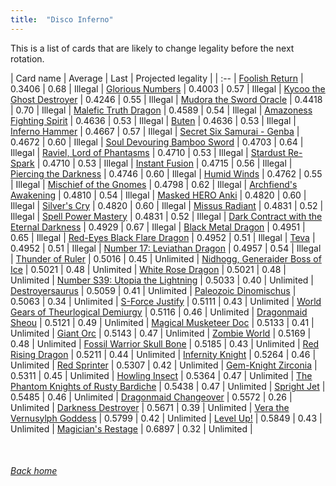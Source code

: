 ```yaml
---
title:  "Disco Inferno"
---
```


This is a list of cards that are likely to change legality before the next rotation.

| Card name | Average | Last | Projected legality |
| :-- |
[Foolish Return](https://db.ygoprodeck.com/card/?search=Foolish%20Return) | 0.3406 | 0.68 | Illegal |
[Glorious Numbers](https://db.ygoprodeck.com/card/?search=Glorious%20Numbers) | 0.4003 | 0.57 | Illegal |
[Kycoo the Ghost Destroyer](https://db.ygoprodeck.com/card/?search=Kycoo%20the%20Ghost%20Destroyer) | 0.4246 | 0.55 | Illegal |
[Mudora the Sword Oracle](https://db.ygoprodeck.com/card/?search=Mudora%20the%20Sword%20Oracle) | 0.4418 | 0.70 | Illegal |
[Malefic Truth Dragon](https://db.ygoprodeck.com/card/?search=Malefic%20Truth%20Dragon) | 0.4589 | 0.54 | Illegal |
[Amazoness Fighting Spirit](https://db.ygoprodeck.com/card/?search=Amazoness%20Fighting%20Spirit) | 0.4636 | 0.53 | Illegal |
[Buten](https://db.ygoprodeck.com/card/?search=Buten) | 0.4636 | 0.53 | Illegal |
[Inferno Hammer](https://db.ygoprodeck.com/card/?search=Inferno%20Hammer) | 0.4667 | 0.57 | Illegal |
[Secret Six Samurai - Genba](https://db.ygoprodeck.com/card/?search=Secret%20Six%20Samurai%20-%20Genba) | 0.4672 | 0.60 | Illegal |
[Soul Devouring Bamboo Sword](https://db.ygoprodeck.com/card/?search=Soul%20Devouring%20Bamboo%20Sword) | 0.4703 | 0.64 | Illegal |
[Raviel, Lord of Phantasms](https://db.ygoprodeck.com/card/?search=Raviel,%20Lord%20of%20Phantasms) | 0.4710 | 0.53 | Illegal |
[Stardust Re-Spark](https://db.ygoprodeck.com/card/?search=Stardust%20Re-Spark) | 0.4710 | 0.53 | Illegal |
[Instant Fusion](https://db.ygoprodeck.com/card/?search=Instant%20Fusion) | 0.4715 | 0.56 | Illegal |
[Piercing the Darkness](https://db.ygoprodeck.com/card/?search=Piercing%20the%20Darkness) | 0.4746 | 0.60 | Illegal |
[Humid Winds](https://db.ygoprodeck.com/card/?search=Humid%20Winds) | 0.4762 | 0.55 | Illegal |
[Mischief of the Gnomes](https://db.ygoprodeck.com/card/?search=Mischief%20of%20the%20Gnomes) | 0.4798 | 0.62 | Illegal |
[Archfiend's Awakening](https://db.ygoprodeck.com/card/?search=Archfiend's%20Awakening) | 0.4810 | 0.54 | Illegal |
[Masked HERO Anki](https://db.ygoprodeck.com/card/?search=Masked%20HERO%20Anki) | 0.4820 | 0.60 | Illegal |
[Silver's Cry](https://db.ygoprodeck.com/card/?search=Silver's%20Cry) | 0.4820 | 0.60 | Illegal |
[Missus Radiant](https://db.ygoprodeck.com/card/?search=Missus%20Radiant) | 0.4831 | 0.52 | Illegal |
[Spell Power Mastery](https://db.ygoprodeck.com/card/?search=Spell%20Power%20Mastery) | 0.4831 | 0.52 | Illegal |
[Dark Contract with the Eternal Darkness](https://db.ygoprodeck.com/card/?search=Dark%20Contract%20with%20the%20Eternal%20Darkness) | 0.4929 | 0.67 | Illegal |
[Black Metal Dragon](https://db.ygoprodeck.com/card/?search=Black%20Metal%20Dragon) | 0.4951 | 0.65 | Illegal |
[Red-Eyes Black Flare Dragon](https://db.ygoprodeck.com/card/?search=Red-Eyes%20Black%20Flare%20Dragon) | 0.4952 | 0.51 | Illegal |
[Teva](https://db.ygoprodeck.com/card/?search=Teva) | 0.4952 | 0.51 | Illegal |
[Number 17: Leviathan Dragon](https://db.ygoprodeck.com/card/?search=Number%2017:%20Leviathan%20Dragon) | 0.4957 | 0.54 | Illegal |
[Thunder of Ruler](https://db.ygoprodeck.com/card/?search=Thunder%20of%20Ruler) | 0.5016 | 0.45 | Unlimited |
[Nidhogg, Generaider Boss of Ice](https://db.ygoprodeck.com/card/?search=Nidhogg,%20Generaider%20Boss%20of%20Ice) | 0.5021 | 0.48 | Unlimited |
[White Rose Dragon](https://db.ygoprodeck.com/card/?search=White%20Rose%20Dragon) | 0.5021 | 0.48 | Unlimited |
[Number S39: Utopia the Lightning](https://db.ygoprodeck.com/card/?search=Number%20S39:%20Utopia%20the%20Lightning) | 0.5033 | 0.40 | Unlimited |
[Destroyersaurus](https://db.ygoprodeck.com/card/?search=Destroyersaurus) | 0.5059 | 0.41 | Unlimited |
[Paleozoic Dinomischus](https://db.ygoprodeck.com/card/?search=Paleozoic%20Dinomischus) | 0.5063 | 0.34 | Unlimited |
[S-Force Justify](https://db.ygoprodeck.com/card/?search=S-Force%20Justify) | 0.5111 | 0.43 | Unlimited |
[World Gears of Theurlogical Demiurgy](https://db.ygoprodeck.com/card/?search=World%20Gears%20of%20Theurlogical%20Demiurgy) | 0.5116 | 0.46 | Unlimited |
[Dragonmaid Sheou](https://db.ygoprodeck.com/card/?search=Dragonmaid%20Sheou) | 0.5121 | 0.49 | Unlimited |
[Magical Musketeer Doc](https://db.ygoprodeck.com/card/?search=Magical%20Musketeer%20Doc) | 0.5133 | 0.41 | Unlimited |
[Giant Orc](https://db.ygoprodeck.com/card/?search=Giant%20Orc) | 0.5143 | 0.47 | Unlimited |
[Zombie World](https://db.ygoprodeck.com/card/?search=Zombie%20World) | 0.5169 | 0.48 | Unlimited |
[Fossil Warrior Skull Bone](https://db.ygoprodeck.com/card/?search=Fossil%20Warrior%20Skull%20Bone) | 0.5185 | 0.43 | Unlimited |
[Red Rising Dragon](https://db.ygoprodeck.com/card/?search=Red%20Rising%20Dragon) | 0.5211 | 0.44 | Unlimited |
[Infernity Knight](https://db.ygoprodeck.com/card/?search=Infernity%20Knight) | 0.5264 | 0.46 | Unlimited |
[Red Sprinter](https://db.ygoprodeck.com/card/?search=Red%20Sprinter) | 0.5307 | 0.42 | Unlimited |
[Gem-Knight Zirconia](https://db.ygoprodeck.com/card/?search=Gem-Knight%20Zirconia) | 0.5311 | 0.45 | Unlimited |
[Howling Insect](https://db.ygoprodeck.com/card/?search=Howling%20Insect) | 0.5364 | 0.47 | Unlimited |
[The Phantom Knights of Rusty Bardiche](https://db.ygoprodeck.com/card/?search=The%20Phantom%20Knights%20of%20Rusty%20Bardiche) | 0.5438 | 0.47 | Unlimited |
[Spright Jet](https://db.ygoprodeck.com/card/?search=Spright%20Jet) | 0.5485 | 0.46 | Unlimited |
[Dragonmaid Changeover](https://db.ygoprodeck.com/card/?search=Dragonmaid%20Changeover) | 0.5572 | 0.26 | Unlimited |
[Darkness Destroyer](https://db.ygoprodeck.com/card/?search=Darkness%20Destroyer) | 0.5671 | 0.39 | Unlimited |
[Vera the Vernusylph Goddess](https://db.ygoprodeck.com/card/?search=Vera%20the%20Vernusylph%20Goddess) | 0.5799 | 0.42 | Unlimited |
[Level Up!](https://db.ygoprodeck.com/card/?search=Level%20Up!) | 0.5849 | 0.43 | Unlimited |
[Magician's Restage](https://db.ygoprodeck.com/card/?search=Magician's%20Restage) | 0.6897 | 0.32 | Unlimited |

<br>

###### [Back home](index)
